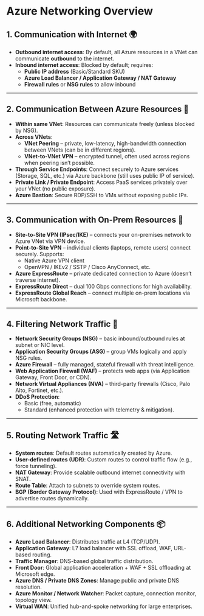 # Azure Networking Overview

## 1. Communication with Internet 🌍
- **Outbound internet access**: By default, all Azure resources in a VNet can communicate **outbound** to the internet.  
- **Inbound internet access**: Blocked by default; requires:  
  - **Public IP address** (Basic/Standard SKU)  
  - **Azure Load Balancer / Application Gateway / NAT Gateway**  
  - **Firewall rules** or **NSG rules** to allow inbound  

---

## 2. Communication Between Azure Resources 🔗
- **Within same VNet**: Resources can communicate freely (unless blocked by NSG).  
- **Across VNets**:  
  - **VNet Peering** – private, low-latency, high-bandwidth connection between VNets (can be in different regions).  
  - **VNet-to-VNet VPN** – encrypted tunnel, often used across regions when peering isn’t possible.  
- **Through Service Endpoints**: Connect securely to Azure services (Storage, SQL, etc.) via Azure backbone (still uses public IP of service).  
- **Private Link / Private Endpoint**: Access PaaS services privately over your VNet (no public exposure).  
- **Azure Bastion**: Secure RDP/SSH to VMs without exposing public IPs.  

---

## 3. Communication with On-Prem Resources 🏢
- **Site-to-Site VPN (IPsec/IKE)** – connects your on-premises network to Azure VNet via VPN device.  
- **Point-to-Site VPN** – individual clients (laptops, remote users) connect securely. Supports:  
  - Native Azure VPN client  
  - OpenVPN / IKEv2 / SSTP / Cisco AnyConnect, etc.  
- **Azure ExpressRoute** – private dedicated connection to Azure (doesn’t traverse internet).  
- **ExpressRoute Direct** – dual 100 Gbps connections for high availability.  
- **ExpressRoute Global Reach** – connect multiple on-prem locations via Microsoft backbone.  

---

## 4. Filtering Network Traffic 🚦
- **Network Security Groups (NSG)** – basic inbound/outbound rules at subnet or NIC level.  
- **Application Security Groups (ASG)** – group VMs logically and apply NSG rules.  
- **Azure Firewall** – fully managed, stateful firewall with threat intelligence.  
- **Web Application Firewall (WAF)** – protects web apps (via Application Gateway, Front Door, or CDN).  
- **Network Virtual Appliances (NVA)** – third-party firewalls (Cisco, Palo Alto, Fortinet, etc.).  
- **DDoS Protection**:  
  - Basic (free, automatic)  
  - Standard (enhanced protection with telemetry & mitigation).  

---

## 5. Routing Network Traffic 🛣️
- **System routes**: Default routes automatically created by Azure.  
- **User-defined routes (UDR)**: Custom routes to control traffic flow (e.g., force tunneling).  
- **NAT Gateway**: Provide scalable outbound internet connectivity with SNAT.  
- **Route Table**: Attach to subnets to override system routes.  
- **BGP (Border Gateway Protocol)**: Used with ExpressRoute / VPN to advertise routes dynamically.  

---

## 6. Additional Networking Components 📦
- **Azure Load Balancer**: Distributes traffic at L4 (TCP/UDP).  
- **Application Gateway**: L7 load balancer with SSL offload, WAF, URL-based routing.  
- **Traffic Manager**: DNS-based global traffic distribution.  
- **Front Door**: Global application acceleration + WAF + SSL offloading at Microsoft edge.  
- **Azure DNS / Private DNS Zones**: Manage public and private DNS resolution.  
- **Azure Monitor / Network Watcher**: Packet capture, connection monitor, topology view.  
- **Virtual WAN**: Unified hub-and-spoke networking for large enterprises.  
